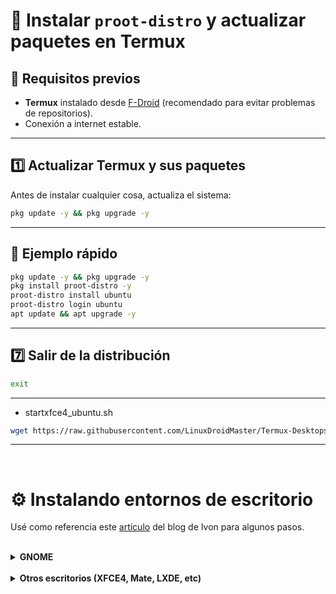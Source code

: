 # 🐧 Instalar `proot-distro` y actualizar paquetes en Termux

## 📌 Requisitos previos
- **Termux** instalado desde [F-Droid](https://f-droid.org/en/packages/com.termux/) (recomendado para evitar problemas de repositorios).
- Conexión a internet estable.

---

## 1️⃣ Actualizar Termux y sus paquetes
Antes de instalar cualquier cosa, actualiza el sistema:
```bash
pkg update -y && pkg upgrade -y
```

---

## 🚀 Ejemplo rápido
```bash
pkg update -y && pkg upgrade -y
pkg install proot-distro -y
proot-distro install ubuntu
proot-distro login ubuntu
apt update && apt upgrade -y
```
---

## 7️⃣ Salir de la distribución
```bash
exit
```

---

* startxfce4_ubuntu.sh
```bash
wget https://raw.githubusercontent.com/LinuxDroidMaster/Termux-Desktops/main/scripts/proot_ubuntu/startxfce4_ubuntu.sh
```

---  
<br>

# ⚙️ Instalando entornos de escritorio <a name=installing-desktops-ubuntu-proot></a> 

Usé como referencia este [artículo](https://ivonblog.com/en-us/posts/termux-proot-distro-ubuntu/) del blog de Ivon para algunos pasos. 

<br>

<details>
<summary><strong> GNOME </strong></summary>

<br>

> [!NOTE]  
> Todo el proceso está explicado en más detalle en este [video](https://www.youtube.com/watch?v=_vxhzSG2zVQ).

<br>

```bash
# Comandos: 
proot-distro login ubuntu --user droidmaster
```
```bash
sudo apt install dbus-x11 ubuntu-desktop -y
```
Ejecuta este comando después de que termine: 
```bash
for file in $(find /usr -type f -iname "*login1*"); do rm -rf $file
done
```
Desactiva snapd ya que no funciona en Termux:
```bash
cat <<EOF | sudo tee /etc/apt/preferences.d/nosnap.pref
# To prevent repository packages from triggering the installation of Snap,
# this file forbids snapd from being installed by APT.
# For more information: https://linuxmint-user-guide.readthedocs.io/en/latest/snap.html
Package: snapd
Pin: release a=*
Pin-Priority: -10
EOF
```

Instala Firefox: 
```bash
sudo add-apt-repository ppa:mozillateam/ppa
sudo apt-get update
sudo apt-get install firefox-esr
```

Ahora puedes ejecutar Ubuntu con interfaz GNOME usando el script de la sección `Descarga scripts fácilmente`: 
```bash
chmod +x startgnome_ubuntu.sh
./startgnome_ubuntu.sh
```
</details>  

<br>

<details>
<summary><strong> Otros escritorios (XFCE4, Mate, LXDE, etc) </strong></summary>
<br>

Sigue los mismos [pasos de instalación](https://github.com/LinuxDroidMaster/Termux-Desktops/blob/main/Documentation/proot/debian_proot.md#installing-desktops) que para Debian.

</details>  
